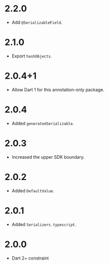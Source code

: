 # 2.2.0
* Add `@SerializableField`.

# 2.1.0
* Export `hashObjects`.

# 2.0.4+1
* Allow Dart 1 for this annotation-only package.

# 2.0.4
* Added `generatedSerializable`.

# 2.0.3
* Increased the upper SDK boundary.

# 2.0.2
* Added `DefaultValue`.

# 2.0.1
* Added `Serializers.typescript`.

# 2.0.0
* Dart 2+ constraint
